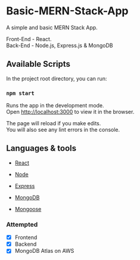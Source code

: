 # Basic-MERN-Stack-App
A simple and basic MERN Stack App.

Front-End - React.\
Back-End - Node.js, Express.js & MongoDB

## Available Scripts

In the project root directory, you can run:

### `npm start`

Runs the app in the development mode.\
Open [http://localhost:3000](http://localhost:3000) to view it in the browser.

The page will reload if you make edits.\
You will also see any lint errors in the console.

## Languages & tools

- [React](https://reactjs.org/)

- [Node](https://nodejs.org/en/)

- [Express](https://expressjs.com/)

- [MongoDB](https://www.mongodb.com/)

- [Mongoose](https://mongoosejs.com/)

### Attempted
- [x] Frontend
- [x] Backend
- [x] MongoDB Atlas on AWS
